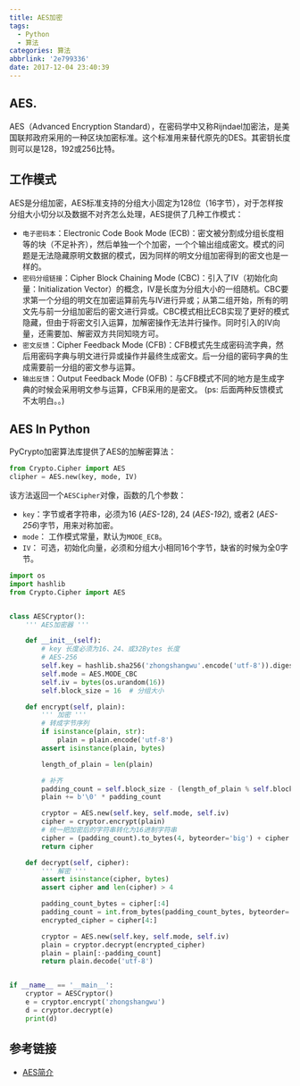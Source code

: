 ```yaml
---
title: AES加密
tags:
  - Python
  - 算法
categories: 算法
abbrlink: '2e799336'
date: 2017-12-04 23:40:39
---
```


## AES. 

AES（Advanced Encryption Standard），在密码学中又称Rijndael加密法，是美国联邦政府采用的一种区块加密标准。这个标准用来替代原先的DES。其密钥长度则可以是128，192或256比特。

<!-- more -->
## 工作模式

AES是分组加密，AES标准支持的分组大小固定为128位（16字节），对于怎样按分组大小切分以及数据不对齐怎么处理，AES提供了几种工作模式：
- `电子密码本`：Electronic Code Book Mode (ECB)：密文被分割成分组长度相等的块（不足补齐），然后单独一个个加密，一个个输出组成密文。模式的问题是无法隐藏原明文数据的模式，因为同样的明文分组加密得到的密文也是一样的。
- `密码分组链接`：Cipher Block Chaining Mode (CBC)：引入了IV（初始化向量：Initialization Vector）的概念，IV是长度为分组大小的一组随机。CBC要求第一个分组的明文在加密运算前先与IV进行异或；从第二组开始，所有的明文先与前一分组加密后的密文进行异或。CBC模式相比ECB实现了更好的模式隐藏，但由于将密文引入运算，加解密操作无法并行操作。同时引入的IV向量，还需要加、解密双方共同知晓方可。
- `密文反馈`：Cipher Feedback Mode (CFB)：CFB模式先生成密码流字典，然后用密码字典与明文进行异或操作并最终生成密文。后一分组的密码字典的生成需要前一分组的密文参与运算。
- `输出反馈`：Output Feedback Mode (OFB)：与CFB模式不同的地方是生成字典的时候会采用明文参与运算，CFB采用的是密文。
(ps: 后面两种反馈模式不太明白。。)

## AES In Python

PyCrypto加密算法库提供了AES的加解密算法：
```python
from Crypto.Cipher import AES
clipher = AES.new(key, mode, IV)
```
该方法返回一个`AESCipher`对像，函数的几个参数：
- `key`：字节或者字符串，必须为16 (*AES-128*), 24 (*AES-192*), 或者2 (*AES-256*)字节，用来对称加密。
- `mode`： 工作模式常量，默认为`MODE_ECB`。
- `IV`： 可选，初始化向量，必须和分组大小相同16个字节，缺省的时候为全0字节。

```python
import os
import hashlib
from Crypto.Cipher import AES


class AESCryptor():
    ''' AES加密器 '''

    def __init__(self):
        # key 长度必须为16、24、或32Bytes 长度
        # AES-256
        self.key = hashlib.sha256('zhongshangwu'.encode('utf-8')).digest()
        self.mode = AES.MODE_CBC
        self.iv = bytes(os.urandom(16))
        self.block_size = 16  # 分组大小

    def encrypt(self, plain):
        ''' 加密 '''        
        # 转成字节序列
        if isinstance(plain, str):
            plain = plain.encode('utf-8')
        assert isinstance(plain, bytes)

        length_of_plain = len(plain)

        # 补齐
        padding_count = self.block_size - (length_of_plain % self.block_size)
        plain += b'\0' * padding_count

        cryptor = AES.new(self.key, self.mode, self.iv)
        cipher = cryptor.encrypt(plain)
        # 统一把加密后的字符串转化为16进制字符串
        cipher = (padding_count).to_bytes(4, byteorder='big') + cipher
        return cipher

    def decrypt(self, cipher):
        ''' 解密 '''
        assert isinstance(cipher, bytes)
        assert cipher and len(cipher) > 4

        padding_count_bytes = cipher[:4]
        padding_count = int.from_bytes(padding_count_bytes, byteorder='big')
        encrypted_cipher = cipher[4:]

        cryptor = AES.new(self.key, self.mode, self.iv)
        plain = cryptor.decrypt(encrypted_cipher)
        plain = plain[:-padding_count]
        return plain.decode('utf-8')


if __name__ == '__main__':
    cryptor = AESCryptor()
    e = cryptor.encrypt('zhongshangwu')
    d = cryptor.decrypt(e)
    print(d)
```




## 参考链接
- [AES简介](https://github.com/matt-wu/AES)